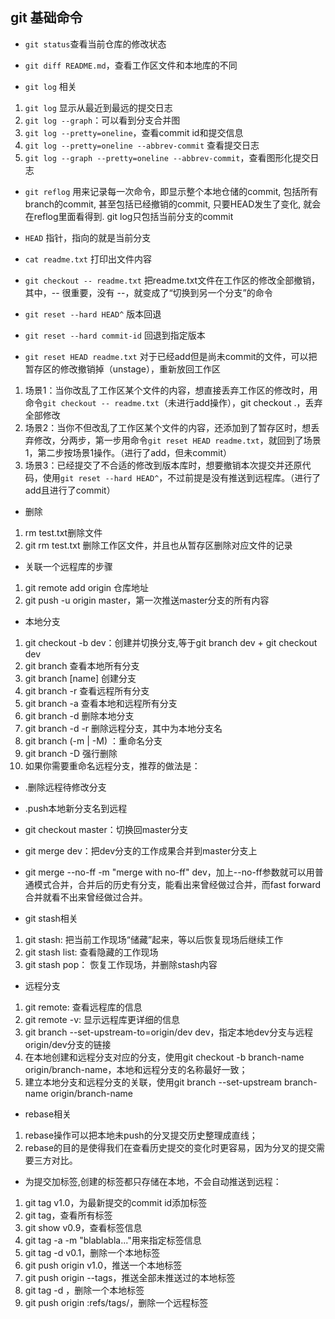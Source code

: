 ## git 基础命令

+ ```git status```查看当前仓库的修改状态

+ ```git diff README.md```，查看工作区文件和本地库的不同

+ ```git log``` 相关
 1. ```git log``` 显示从最近到最远的提交日志
 2. ```git log --graph```：可以看到分支合并图
 3. ```git log --pretty=oneline```，查看commit id和提交信息
 4. ```git log --pretty=oneline --abbrev-commit``` 查看提交日志
 5. ```git log --graph --pretty=oneline --abbrev-commit```，查看图形化提交日志

+ ```git reflog``` 用来记录每一次命令，即显示整个本地仓储的commit, 包括所有branch的commit, 甚至包括已经撤销的commit, 只要HEAD发生了变化, 就会在reflog里面看得到. git log只包括当前分支的commit

+ ```HEAD``` 指针，指向的就是当前分支

+ ```cat readme.txt``` 打印出文件内容

+ ```git checkout -- readme.txt``` 把readme.txt文件在工作区的修改全部撤销，其中，-- 很重要，没有 --，就变成了“切换到另一个分支”的命令

+ ```git reset --hard HEAD^``` 版本回退

+ ```git reset --hard commit-id``` 回退到指定版本

+ ```git reset HEAD readme.txt``` 对于已经add但是尚未commit的文件，可以把暂存区的修改撤销掉（unstage），重新放回工作区
 1. 场景1：当你改乱了工作区某个文件的内容，想直接丢弃工作区的修改时，用命令```git checkout -- readme.txt```（未进行add操作），git checkout .，丢弃全部修改
 2. 场景2：当你不但改乱了工作区某个文件的内容，还添加到了暂存区时，想丢弃修改，分两步，第一步用命令```git reset HEAD readme.txt```，就回到了场景1，第二步按场景1操作。（进行了add，但未commit）
 3. 场景3：已经提交了不合适的修改到版本库时，想要撤销本次提交并还原代码，使用```git reset --hard HEAD^```，不过前提是没有推送到远程库。（进行了add且进行了commit）

+ 删除
 1. rm test.txt删除文件
 2. git rm test.txt 删除工作区文件，并且也从暂存区删除对应文件的记录

+ 关联一个远程库的步骤
 1. git remote add origin 仓库地址
 2. git push -u origin master，第一次推送master分支的所有内容

+ 本地分支
 1. git checkout -b dev：创建并切换分支,等于git branch dev + git checkout dev
 2. git branch			查看本地所有分支
 3. git branch [name] 		创建分支
 4. git branch -r			查看远程所有分支
 5. git branch -a			查看本地和远程所有分支
 6. git branch -d <branchname>	删除本地分支
 7. git branch -d -r <branchname>	删除远程分支，其中<branchname>为本地分支名
 8. git branch (-m | -M) <oldbranch> <newbranch>：重命名分支
 9. git branch -D <name>强行删除
 10. 如果你需要重命名远程分支，推荐的做法是：
  + .删除远程待修改分支
  + .push本地新分支名到远程

+ git checkout master：切换回master分支

+ git merge dev：把dev分支的工作成果合并到master分支上

+ git merge --no-ff -m "merge with no-ff" dev，加上--no-ff参数就可以用普通模式合并，合并后的历史有分支，能看出来曾经做过合并，而fast forward合并就看不出来曾经做过合并。

+ git stash相关
 1. git stash:	把当前工作现场“储藏”起来，等以后恢复现场后继续工作
 2. git stash list: 查看隐藏的工作现场
 3. git stash pop：	恢复工作现场，并删除stash内容

+ 远程分支
 1. git remote:	查看远程库的信息
 2. git remote -v:	显示远程库更详细的信息
 3. git branch --set-upstream-to=origin/dev dev，指定本地dev分支与远程origin/dev分支的链接
 4. 在本地创建和远程分支对应的分支，使用git checkout -b branch-name origin/branch-name，本地和远程分支的名称最好一致；
 5. 建立本地分支和远程分支的关联，使用git branch --set-upstream branch-name origin/branch-name

+ rebase相关
 1. rebase操作可以把本地未push的分叉提交历史整理成直线；
 2. rebase的目的是使得我们在查看历史提交的变化时更容易，因为分叉的提交需要三方对比。

+ 为提交加标签,创建的标签都只存储在本地，不会自动推送到远程：
 1. git tag v1.0，为最新提交的commit id添加标签
 2. git tag，查看所有标签
 3. git show v0.9，查看标签信息
 4. git tag -a <tagname> -m "blablabla..."用来指定标签信息
 5. git tag -d v0.1，删除一个本地标签
 6. git push origin v1.0，推送一个本地标签
 7. git push origin --tags，推送全部未推送过的本地标签
 8. git tag -d <tagname>，删除一个本地标签
 9. git push origin :refs/tags/<tagname>，删除一个远程标签
